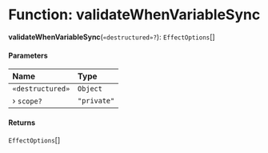 # Function: validateWhenVariableSync

**validateWhenVariableSync**(`«destructured»?`): `EffectOptions`\[]

#### Parameters

| Name | Type |
| :------ | :------ |
| `«destructured»` | `Object` |
| › `scope?` | `"private"` | `"public"` |

#### Returns

`EffectOptions`\[]
